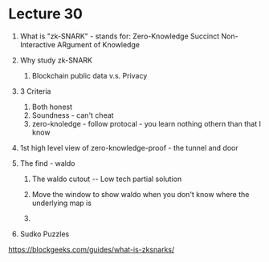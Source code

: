 
Lecture 30
===========


1. What is "zk-SNARK" - stands for: Zero-Knowledge Succinct Non-Interactive ARgument of Knowledge

1. Why study zk-SNARK

	1. Blockchain public data v.s. Privacy

1. 3 Criteria

	1. Both honest
	2. Soundness - can't cheat
	3. zero-knoledge - follow protocal - you learn nothing othern than that I know

2. 1st high level view of zero-knowledge-proof - the tunnel and door

3. The find - waldo

	1. The waldo cutout -- Low tech partial solution

	2. Move the window to show waldo when you don't know where the underlying map is

	3. 

3. Sudko Puzzles





https://blockgeeks.com/guides/what-is-zksnarks/
